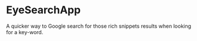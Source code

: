 # EyeSearchApp
A quicker way to Google search for those rich snippets results when looking for a key-word.
